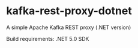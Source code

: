 # kafka-rest-proxy-dotnet
A simple Apache Kafka REST proxy (.NET version)

Build requirements: .NET 5.0 SDK

